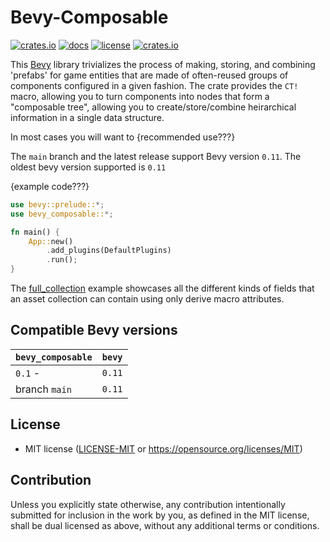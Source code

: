 # Bevy-Composable

[![crates.io](https://img.shields.io/crates/v/bevy_composable.svg)](https://crates.io/crates/bevy_composable)
[![docs](https://docs.rs/bevy_composable/badge.svg)](https://docs.rs/bevy_composable)
[![license](https://img.shields.io/crates/l/bevy_composable)](https://github.com/zellenon/bevy_composable#license)
[![crates.io](https://img.shields.io/crates/d/bevy_composable.svg)](https://crates.io/crates/bevy_composable)

This [Bevy][bevy] library trivializes the process of making, storing, and combining 'prefabs' for game entities that are made of often-reused groups of components configured in a given fashion. The crate provides the `CT!` macro, allowing you to turn components into nodes that form a "composable tree", allowing you to create/store/combine heirarchical information in a single data structure.

In most cases you will want to {recommended use???}

The `main` branch and the latest release support Bevy version `0.11`.
The oldest bevy version supported is `0.11`

{example code???}
```rust no_run
use bevy::prelude::*;
use bevy_composable::*;

fn main() {
    App::new()
        .add_plugins(DefaultPlugins)
        .run();
}

```

The [full_collection](bevy_composable/examples/full_collection.rs) example showcases all the different kinds of fields that an asset collection can contain using only derive macro attributes.

## Compatible Bevy versions

| `bevy_composable` | `bevy` |
| :--                 | :--   |
| `0.1` -               | `0.11` |
| branch `main`         | `0.11` |

## License

- MIT license ([LICENSE-MIT](/LICENSE-MIT) or https://opensource.org/licenses/MIT)

## Contribution

Unless you explicitly state otherwise, any contribution intentionally submitted
for inclusion in the work by you, as defined in the MIT license, shall be dual licensed as above, without any
additional terms or conditions.



[bevy]: https://bevyengine.org/
